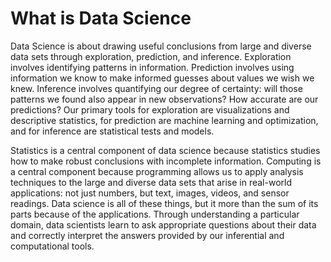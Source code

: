 What is Data Science
====================

Data Science is about drawing useful conclusions from large and diverse data sets through exploration, prediction, and inference.  Exploration involves identifying patterns in information.  Prediction involves using information we know to make informed guesses about values we wish we knew.  Inference involves quantifying our degree of certainty: will those patterns we found also appear in new observations? How accurate are our predictions? Our primary tools for exploration are visualizations and descriptive statistics, for prediction are machine learning and optimization, and for inference are statistical tests and models.

Statistics is a central component of data science because statistics
studies how to make robust conclusions with incomplete information. Computing
is a central component because programming allows us to apply analysis
techniques to the large and diverse data sets that arise in real-world
applications: not just numbers, but text, images, videos, and sensor readings.
Data science is all of these things, but it more than the sum of its parts
because of the applications. Through understanding a particular domain, data
scientists learn to ask appropriate questions about their data and correctly
interpret the answers provided by our inferential and computational tools.
